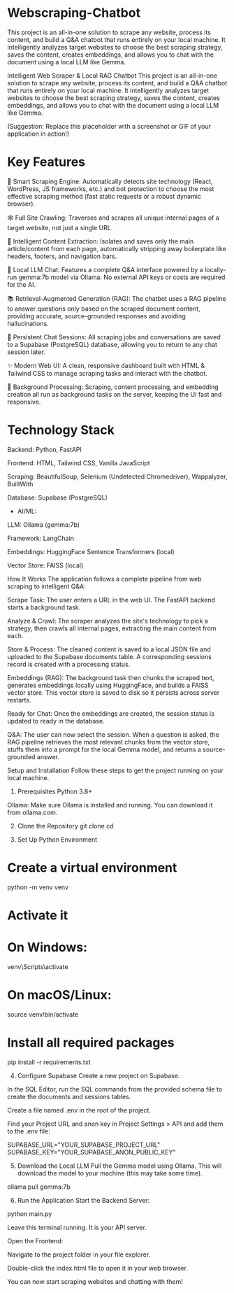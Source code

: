 # Webscraping-Chatbot
This project is an all-in-one solution to scrape any website, process its content, and build a Q&amp;A chatbot that runs entirely on your local machine. It intelligently analyzes target websites to choose the best scraping strategy, saves the content, creates embeddings, and allows you to chat with the document using a local LLM like Gemma.

Intelligent Web Scraper & Local RAG Chatbot
This project is an all-in-one solution to scrape any website, process its content, and build a Q&A chatbot that runs entirely on your local machine. It intelligently analyzes target websites to choose the best scraping strategy, saves the content, creates embeddings, and allows you to chat with the document using a local LLM like Gemma.

(Suggestion: Replace this placeholder with a screenshot or GIF of your application in action!)

# Key Features
🤖 Smart Scraping Engine: Automatically detects site technology (React, WordPress, JS frameworks, etc.) and bot protection to choose the most effective scraping method (fast static requests or a robust dynamic browser).

🕸️ Full Site Crawling: Traverses and scrapes all unique internal pages of a target website, not just a single URL.

🎯 Intelligent Content Extraction: Isolates and saves only the main article/content from each page, automatically stripping away boilerplate like headers, footers, and navigation bars.

🧠 Local LLM Chat: Features a complete Q&A interface powered by a locally-run gemma:7b model via Ollama. No external API keys or costs are required for the AI.

📚 Retrieval-Augmented Generation (RAG): The chatbot uses a RAG pipeline to answer questions only based on the scraped document content, providing accurate, source-grounded responses and avoiding hallucinations.

💾 Persistent Chat Sessions: All scraping jobs and conversations are saved to a Supabase (PostgreSQL) database, allowing you to return to any chat session later.

✨ Modern Web UI: A clean, responsive dashboard built with HTML & Tailwind CSS to manage scraping tasks and interact with the chatbot.

🚀 Background Processing: Scraping, content processing, and embedding creation all run as background tasks on the server, keeping the UI fast and responsive.

# Technology Stack
Backend: Python, FastAPI

Frontend: HTML, Tailwind CSS, Vanilla JavaScript

Scraping: BeautifulSoup, Selenium (Undetected Chromedriver), Wappalyzer, BuiltWith

Database: Supabase (PostgreSQL)

* AI/ML:

LLM: Ollama (gemma:7b)

Framework: LangChain

Embeddings: HuggingFace Sentence Transformers (local)

Vector Store: FAISS (local)

How It Works
The application follows a complete pipeline from web scraping to intelligent Q&A:

Scrape Task: The user enters a URL in the web UI. The FastAPI backend starts a background task.

Analyze & Crawl: The scraper analyzes the site's technology to pick a strategy, then crawls all internal pages, extracting the main content from each.

Store & Process: The cleaned content is saved to a local JSON file and uploaded to the Supabase documents table. A corresponding sessions record is created with a processing status.

Embeddings (RAG): The background task then chunks the scraped text, generates embeddings locally using HuggingFace, and builds a FAISS vector store. This vector store is saved to disk so it persists across server restarts.

Ready for Chat: Once the embeddings are created, the session status is updated to ready in the database.

Q&A: The user can now select the session. When a question is asked, the RAG pipeline retrieves the most relevant chunks from the vector store, stuffs them into a prompt for the local Gemma model, and returns a source-grounded answer.

Setup and Installation
Follow these steps to get the project running on your local machine.

1. Prerequisites
Python 3.8+

Ollama: Make sure Ollama is installed and running. You can download it from ollama.com.

2. Clone the Repository
git clone <your-repository-url>
cd <your-repository-folder>

3. Set Up Python Environment
# Create a virtual environment
python -m venv venv

# Activate it
# On Windows:
venv\Scripts\activate
# On macOS/Linux:
source venv/bin/activate

# Install all required packages
pip install -r requirements.txt

4. Configure Supabase
Create a new project on Supabase.

In the SQL Editor, run the SQL commands from the provided schema file to create the documents and sessions tables.

Create a file named .env in the root of the project.

Find your Project URL and anon key in Project Settings > API and add them to the .env file:

SUPABASE_URL="YOUR_SUPABASE_PROJECT_URL"
SUPABASE_KEY="YOUR_SUPABASE_ANON_PUBLIC_KEY"

5. Download the Local LLM
Pull the Gemma model using Ollama. This will download the model to your machine (this may take some time).

ollama pull gemma:7b

6. Run the Application
Start the Backend Server:

python main.py

Leave this terminal running. It is your API server.

Open the Frontend:

Navigate to the project folder in your file explorer.

Double-click the index.html file to open it in your web browser.

You can now start scraping websites and chatting with them!
